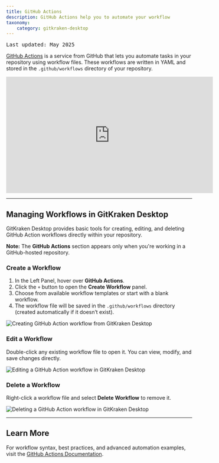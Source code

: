 ```yaml
---
title: GitHub Actions
description: GitHub Actions help you to automate your workflow
taxonomy:
    category: gitkraken-desktop
---
```


<kbd>Last updated: May 2025</kbd>

[GitHub Actions](https://github.com/features/actions) is a service from GitHub that lets you automate tasks in your repository using workflow files. These workflows are written in YAML and stored in the `.github/workflows` directory of your repository.

<div class='embed-container embed-container--16-9'>
    <iframe width='560' height='315' src='https://www.youtube.com/embed/qr3vwIvXUfc?rel=0&vq=hd1080' frameborder='0' allowfullscreen></iframe>
</div>

---

## Managing Workflows in GitKraken Desktop

GitKraken Desktop provides basic tools for creating, editing, and deleting GitHub Action workflows directly within your repository.

<div class='callout callout--success'>
    <p><strong>Note:</strong> The <strong>GitHub Actions</strong> section appears only when you're working in a GitHub-hosted repository.</p>
</div>

### Create a Workflow

1. In the Left Panel, hover over <strong>GitHub Actions</strong>.
2. Click the <code>+</code> button to open the <strong>Create Workflow</strong> panel.
3. Choose from available workflow templates or start with a blank workflow.
4. The workflow file will be saved in the `.github/workflows` directory (created automatically if it doesn’t exist).

<img src='/wp-content/uploads/create-github-action-2025.png' srcset='/wp-content/uploads/create-github-action-2025@2x.png 2x' class="help-center-img img-bordered" alt="Creating GitHub Action workflow from GitKraken Desktop">

### Edit a Workflow

Double-click any existing workflow file to open it. You can view, modify, and save changes directly.

<img src='/wp-content/uploads/github-actions-edit.png' srcset='/wp-content/uploads/github-actions-edit@2x.png 2x' class="help-center-img img-bordered" alt="Editing a GitHub Action workflow in GitKraken Desktop">

### Delete a Workflow

Right-click a workflow file and select <strong>Delete Workflow</strong> to remove it.

<img src='/wp-content/uploads/delete-github-action-2025.png' srcset='/wp-content/uploads/delete-github-action-2025@2x.png 2x' class="help-center-img img-bordered" alt="Deleting a GitHub Action workflow in GitKraken Desktop">

---

## Learn More

For workflow syntax, best practices, and advanced automation examples, visit the [GitHub Actions Documentation](https://docs.github.com/en/actions).

